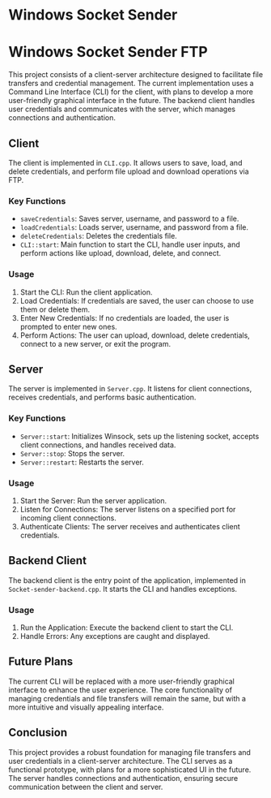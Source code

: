 # Windows Socket Sender
# Windows Socket Sender FTP

This project consists of a client-server architecture designed to facilitate file transfers and credential management. The current implementation uses a Command Line Interface (CLI) for the client, with plans to develop a more user-friendly graphical interface in the future. The backend client handles user credentials and communicates with the server, which manages connections and authentication.

## Client

The client is implemented in `CLI.cpp`. It allows users to save, load, and delete credentials, and perform file upload and download operations via FTP.

### Key Functions

- `saveCredentials`: Saves server, username, and password to a file.
- `loadCredentials`: Loads server, username, and password from a file.
- `deleteCredentials`: Deletes the credentials file.
- `CLI::start`: Main function to start the CLI, handle user inputs, and perform actions like upload, download, delete, and connect.

### Usage

1. Start the CLI: Run the client application.
2. Load Credentials: If credentials are saved, the user can choose to use them or delete them.
3. Enter New Credentials: If no credentials are loaded, the user is prompted to enter new ones.
4. Perform Actions: The user can upload, download, delete credentials, connect to a new server, or exit the program.

## Server

The server is implemented in `Server.cpp`. It listens for client connections, receives credentials, and performs basic authentication.

### Key Functions

- `Server::start`: Initializes Winsock, sets up the listening socket, accepts client connections, and handles received data.
- `Server::stop`: Stops the server.
- `Server::restart`: Restarts the server.

### Usage

1. Start the Server: Run the server application.
2. Listen for Connections: The server listens on a specified port for incoming client connections.
3. Authenticate Clients: The server receives and authenticates client credentials.

## Backend Client

The backend client is the entry point of the application, implemented in `Socket-sender-backend.cpp`. It starts the CLI and handles exceptions.

### Usage

1. Run the Application: Execute the backend client to start the CLI.
2. Handle Errors: Any exceptions are caught and displayed.

## Future Plans

The current CLI will be replaced with a more user-friendly graphical interface to enhance the user experience. The core functionality of managing credentials and file transfers will remain the same, but with a more intuitive and visually appealing interface.

## Conclusion

This project provides a robust foundation for managing file transfers and user credentials in a client-server architecture. The CLI serves as a functional prototype, with plans for a more sophisticated UI in the future. The server handles connections and authentication, ensuring secure communication between the client and server.
